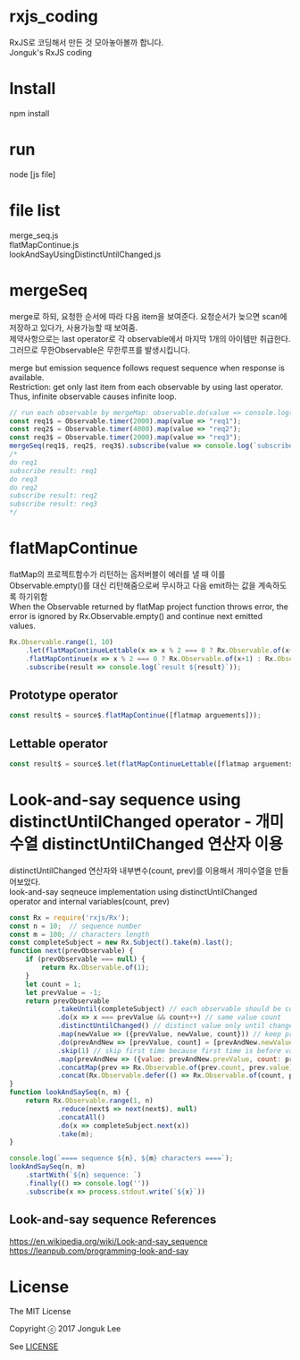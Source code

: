 # rxjs_coding
 RxJS로 코딩해서 만든 것 모아놓아볼까 합니다.  
 Jonguk's RxJS coding  

# Install  
 npm install  

# run  
 node [js file]  

# file list  
 merge_seq.js   
 flatMapContinue.js    
 lookAndSayUsingDistinctUntilChanged.js   

# mergeSeq   
merge로 하되, 요청한 순서에 따라 다음 item을 보여준다. 요청순서가 늦으면 scan에 저장하고 있다가, 사용가능할 때 보여줌.  
제약사항으로는 last operator로 각 observable에서 마지막 1개의 아이템만 취급한다. 그러므로 무한Observable은 무한루프를 발생시킵니다.  

merge but emission sequence follows request sequence when response is available.  
Restriction: get only last item from each observable by using last operator.
Thus, infinite observable causes infinite loop.
 ```js
 // run each observable by mergeMap: observable.do(value => console.log(`do ${value}`)).last()
 const req1$ = Observable.timer(2000).map(value => "req1");
 const req2$ = Observable.timer(4000).map(value => "req2");
 const req3$ = Observable.timer(2000).map(value => "req3");
 mergeSeq(req1$, req2$, req3$).subscribe(value => console.log(`subscribe result: ${value}`));
 /*
 do req1
 subscribe result: req1
 do req3
 do req2
 subscribe result: req2
 subscribe result: req3
 */
 ```

# flatMapContinue
flatMap의 프로젝트함수가 리턴하는 옵저버블이 에러를 낼 때 이를 Observable.empty()를 대신 리턴해줌으로써 무시하고 다음 emit하는 값을 계속하도록 하기위함   
When the Observable returned by flatMap project function throws error, the error is ignored by Rx.Observable.empty() and continue next emitted values.
```js
Rx.Observable.range(1, 10)
    .let(flatMapContinueLettable(x => x % 2 === 0 ? Rx.Observable.of(x+2) : Rx.Observable.throw(new Error('error'))))
    .flatMapContinue(x => x % 2 === 0 ? Rx.Observable.of(x+1) : Rx.Observable.throw(new Error('error')))
    .subscribe(result => console.log(`result ${result}`));
```
## Prototype operator
```js
const result$ = source$.flatMapContinue([flatmap arguements]));
```

## Lettable operator
```js
const result$ = source$.let(flatMapContinueLettable([flatmap arguements]));
```

# Look-and-say sequence using distinctUntilChanged operator  - 개미수열 distinctUntilChanged 연산자 이용
distinctUntilChanged 연산자와 내부변수(count, prev)를 이용해서 개미수열을 만들어보았다.     
look-and-say seqneuce implementation using distinctUntilChanged operator and internal variables(count, prev)   

```js
const Rx = require('rxjs/Rx');
const n = 10;  // sequence number 
const m = 100; // characters length
const completeSubject = new Rx.Subject().take(m).last();
function next(prevObservable) {
    if (prevObservable === null) {
        return Rx.Observable.of(1);
    }
    let count = 1;
    let prevValue = -1;
    return prevObservable
            .takeUntil(completeSubject) // each observable should be complete
            .do(x => x === prevValue && count++) // same value count
            .distinctUntilChanged() // distinct value only until changed
            .map(newValue => ({prevValue, newValue, count})) // keep prev and new
            .do(prevAndNew => [prevValue, count] = [prevAndNew.newValue, 1]) // reset prevValue and count
            .skip(1) // skip first time because first time is before value changed or stream is completed
            .map(prevAndNew => ({value: prevAndNew.prevValue, count: prevAndNew.count})) // prevAndNew -> prev Only
            .concatMap(prev => Rx.Observable.of(prev.count, prev.value)) // next Observable
            .concat(Rx.Observable.defer(() => Rx.Observable.of(count, prevValue))); // last Observable
}
function lookAndSaySeq(n, m) {
    return Rx.Observable.range(1, n)
            .reduce(next$ => next(next$), null)
            .concatAll()
            .do(x => completeSubject.next(x))
            .take(m);
}

console.log(`==== sequence ${n}, ${m} characters ====`);
lookAndSaySeq(n, m)
    .startWith(`${n} sequence: `)
    .finally(() => console.log(''))
    .subscribe(x => process.stdout.write(`${x}`))
```

## Look-and-say sequence References
https://en.wikipedia.org/wiki/Look-and-say_sequence   
https://leanpub.com/programming-look-and-say  


# License

The MIT License   

Copyright ⓒ 2017 Jonguk Lee  

See [LICENSE](https://github.com/jonguk0114/rxjs_coding/blob/master/LICENSE.md)   

